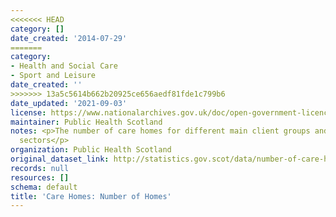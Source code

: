 ```yaml
---
<<<<<<< HEAD
category: []
date_created: '2014-07-29'
=======
category:
- Health and Social Care
- Sport and Leisure
date_created: ''
>>>>>>> 13a5c5614b662b20925ce656aedf81fde1c799b6
date_updated: '2021-09-03'
license: https://www.nationalarchives.gov.uk/doc/open-government-licence/version/3/
maintainer: Public Health Scotland
notes: <p>The number of care homes for different main client groups and across care
  sectors</p>
organization: Public Health Scotland
original_dataset_link: http://statistics.gov.scot/data/number-of-care-homes
records: null
resources: []
schema: default
title: 'Care Homes: Number of Homes'
---
```

